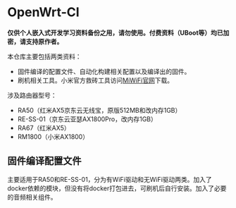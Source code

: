# OpenWrt-CI

**仅供个人嵌入式开发学习资料备份之用，请勿使用。付费资料（UBoot等）均已加密，请支持原作者。**

本仓库主要包括两类资料：

- 固件编译的配置文件、自动化构建相关配置以及编译出的固件。
- 刷机相关工具。小米官方救砖工具访问[MiWiFi官网](https://www.miwifi.com/miwifi_download.html)下载。

涉及路由器型号：

- RA50（红米AX5京东云无线宝，原版512MB和改内存1GB）
- RE-SS-01（京东云亚瑟AX1800Pro，改内存1GB）
- RA67（红米AX5）
- RM1800（小米AX1800）

## 固件编译配置文件

主要适用于RA50和RE-SS-01，分为有WiFi驱动和无WiFi驱动两类。加入了docker依赖的模块，但没有将docker打包进去，可刷机后自行安装。加入了必要的音频相关组件。

